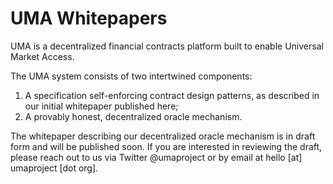 # UMA Whitepapers

UMA is a decentralized financial contracts platform built to enable Universal Market Access. 

The UMA system consists of two intertwined components: 
1. A specification self-enforcing contract design patterns, as described in our initial whitepaper published here;
1. A provably honest, decentralized oracle mechanism.

The whitepaper describing our decentralized oracle mechanism is in draft form and will be published soon. If you are interested in reviewing the draft, please reach out to us via Twitter @umaproject or by email at hello [at] umaproject [dot org].
